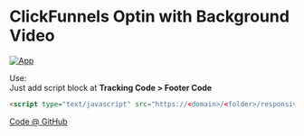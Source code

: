 # ClickFunnels Optin with Background Video  
[![App](https://img.shields.io/badge/Target_Platform-ClickFunnels-red.svg)](https://www.mindsetsamurai.com)

Use:  
Just add script block at **Tracking Code > Footer Code**
```html
<script type="text/javascript" src="https://<domain>/<folder>/responsive-overlay-plugin.js"></script>
```
[Code @ GitHub](https://github.com/FBlade/ClickFunnels-Optin-BackgroundVideo/blob/master/README.md)
